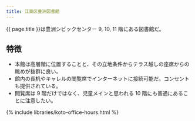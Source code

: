 ```yaml
---
title: 江東区豊洲図書館
---
```


{{ page.title }}は豊洲シビックセンター 9, 10, 11 階にある図書館だ。

## 特徴

* 本館は高層階に位置することと、その立地条件からテラス越しの座席からの眺めが抜群に良い。
* 館内の長机やキャレルの閲覧席でインターネットに接続可能だ。コンセントも提供されている。
* 閲覧席は 9 階だけではなく、児童メインと思われる 10 階にも普通にあることに注意したい。

{% include libraries/koto-office-hours.html %}
